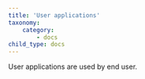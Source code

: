 ```yaml
---
title: 'User applications'
taxonomy:
    category:
        - docs
child_type: docs
---
```


User applications are used by end user.